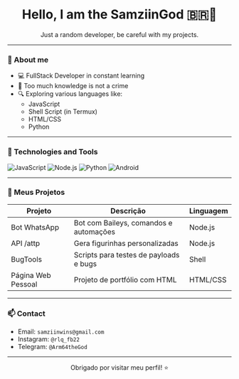 <h1 align="center">Hello, I am the SamziinGod 🇧🇷👹</h1>

<p align="center">
  Just a random developer, be careful with my projects.
</p>

---

### 🚀 About me

- 💻 FullStack Developer in constant learning
- 🧠 Too much knowledge is not a crime
- 🔍 Exploring various languages like:
  - JavaScript
  - Shell Script (in Termux)
  - HTML/CSS
  - Python

---

### 🧰 Technologies and Tools

![JavaScript](https://img.shields.io/badge/-JavaScript-black?style=flat-square&logo=javascript)
![Node.js](https://img.shields.io/badge/-Node.js-black?style=flat-square&logo=node.js)
![Python](https://img.shields.io/badge/-Python-black?style=flat-square&logo=python)
![Android](https://img.shields.io/badge/-Termux-black?style=flat-square&logo=android)

---

### 📁 Meus Projetos

| Projeto | Descrição | Linguagem |
|--------|-----------|-----------|
| Bot WhatsApp | Bot com Baileys, comandos e automações | Node.js |
| API /attp | Gera figurinhas personalizadas | Node.js |
| BugTools | Scripts para testes de payloads e bugs | Shell |
| Página Web Pessoal | Projeto de portfólio com HTML | HTML/CSS |

---

### 📫 Contact

- Email: `samziinwins@gmail.com`
- Instagram: `@rlq_fb22`
- Telegram: `@Arm64theGod`

---

<p align="center">
  Obrigado por visitar meu perfil! ⭐
</p>
